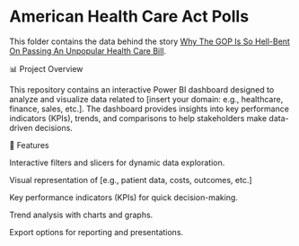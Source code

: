 # American Health Care Act Polls

This folder contains the data behind the story [Why The GOP Is So Hell-Bent On Passing An Unpopular Health Care Bill](https://fivethirtyeight.com/features/why-the-gop-is-so-hell-bent-on-passing-an-unpopular-health-care-bill).

📊 Project Overview

This repository contains an interactive Power BI dashboard designed to analyze and visualize data related to [insert your domain: e.g., healthcare, finance, sales, etc.].
The dashboard provides insights into key performance indicators (KPIs), trends, and comparisons to help stakeholders make data-driven decisions.

🚀 Features

Interactive filters and slicers for dynamic data exploration.

Visual representation of [e.g., patient data, costs, outcomes, etc.]

Key performance indicators (KPIs) for quick decision-making.

Trend analysis with charts and graphs.

Export options for reporting and presentations.
